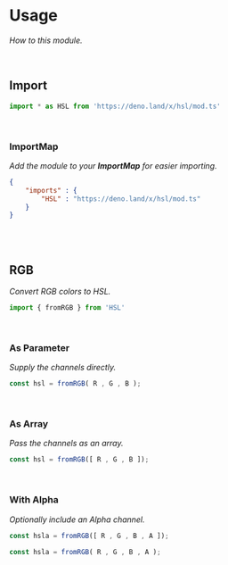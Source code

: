 
# Usage

*How to this module.*

<br>

## Import

```JavaScript
import * as HSL from 'https://deno.land/x/hsl/mod.ts'
```

<br>

### ImportMap

*Add the module to your **ImportMap** for easier importing.*

```JSON
{
    "imports" : {
        "HSL" : "https://deno.land/x/hsl/mod.ts"
    }
}
```

<br>
<br>

## RGB

*Convert RGB colors to HSL.*

```JavaScript
import { fromRGB } from 'HSL'
```

<br>

### As Parameter

*Supply the channels directly.*

```JavaScript
const hsl = fromRGB( R , G , B );
```

<br>

### As Array

*Pass the channels as an array.*

```JavaScript
const hsl = fromRGB([ R , G , B ]);
```

<br>

### With Alpha

*Optionally include an Alpha channel.*

```JavaScript
const hsla = fromRGB([ R , G , B , A ]);
```

```JavaScript
const hsla = fromRGB( R , G , B , A );
```

<br>
